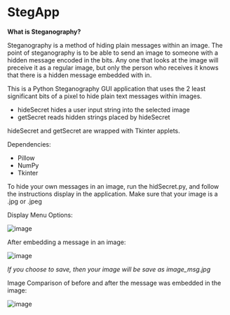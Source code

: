 # StegApp

**What is Steganography?**

Steganography is a method of hiding plain messages within an image. The point of steganography is to be able to send an image to someone with a hidden message encoded in the bits. Any one that looks at the image will preceive it as a regular image, but only the person who receives it knows that there is a hidden message embedded with in.

This is a Python Steganography GUI application that uses the 2 least significant bits of a pixel to hide plain text messages within images.

  - hideSecret hides a user input string into the selected image
  - getSecret reads hidden strings placed by hideSecret

hideSecret and getSecret are wrapped with Tkinter applets. 

Dependencies:

  - Pillow
  - NumPy
  - Tkinter

To hide your own messages in an image, run the hidSecret.py, and follow the instructions display in the application. Make sure that your image is a .jpg or .jpeg

Display Menu Options:

![image](https://user-images.githubusercontent.com/85080576/149425451-7f3585e7-ac75-40fe-a918-329524272d2c.png)

After embedding a message in an image:

![image](https://user-images.githubusercontent.com/85080576/149426114-27921ff4-227a-4fe9-9ac2-ce07d78d1989.png)

_If you choose to save, then your image will be save as image_msg.jpg_

Image Comparison of before and after the message was embedded in the image:

![image](https://user-images.githubusercontent.com/85080576/149428273-d90cfbe7-e99b-4466-83af-d7792db3cf6e.png)
